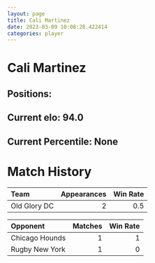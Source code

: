 ```yaml
---  
layout: page  
title: Cali Martinez  
date: 2023-03-09 10:08:28.422414  
categories: player  
---
```

# Cali Martinez

## Positions: 

## Current elo: 94.0

## Current Percentile: None

# Match History


| Team         |   Appearances |   Win Rate |
|:-------------|--------------:|-----------:|
| Old Glory DC |             2 |        0.5 |

| Opponent       |   Matches |   Win Rate |
|:---------------|----------:|-----------:|
| Chicago Hounds |         1 |          1 |
| Rugby New York |         1 |          0 |